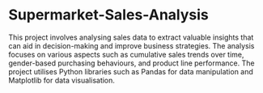 # Supermarket-Sales-Analysis

This project involves analysing sales data to extract valuable insights that can aid in decision-making and improve business strategies. The analysis focuses on various aspects such as cumulative sales trends over time, gender-based purchasing behaviours, and product line performance. The project utilises Python libraries such as Pandas for data manipulation and Matplotlib for data visualisation.
